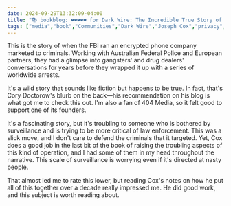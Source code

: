 ```yaml
---
date: 2024-09-29T13:32:09-04:00
title: "📚 bookblog: ❤️❤️❤️❤️❤️ for Dark Wire: The Incredible True Story of the Biggest Sting Operation Ever, by Joseph Cox"
tags: ["media","book","Communities","Dark Wire","Joseph Cox","privacy","Cory Doctorow","surveillance","FBI"]
---
```


This is the story of when the FBI ran an encrypted phone company marketed to criminals. Working with Australian Federal Police and European partners, they had a glimpse into gangsters' and drug dealers' conversations for years before they wrapped it up with a series of worldwide arrests. 

It's a wild story that sounds like fiction but happens to be true. In fact, that's Cory Doctorow's blurb on the back—his recommendation on his blog is what got me to check this out. I'm also a fan of 404 Media, so it felt good to support one of its founders.

It's a fascinating story, but it's troubling to someone who is bothered by surveillance and is trying to be more critical of law enforcement. This was a slick move, and I don't care to defend the criminals that it targeted. Yet, Cox does a good job in the last bit of the book of raising the troubling aspects of this kind of operation, and I had some of them in my head throughout the narrative. This scale of surveillance is worrying even if it's directed at nasty people.

That almost led me to rate this lower, but reading Cox's notes on how he put all of this together over a decade really impressed me. He did good work, and this subject is worth reading about.
